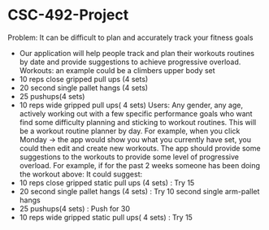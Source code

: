 # CSC-492-Project
Problem: It can be difficult to plan and accurately track your fitness goals
-	Our application will help people track and plan their workouts routines by date and provide suggestions to achieve progressive overload.
Workouts: an example could be a climbers upper body set
-	10 reps close gripped pull ups (4 sets)
-	20 second single pallet hangs (4 sets)
-	25 pushups(4 sets)
-	10 reps wide gripped pull ups( 4 sets)
Users: Any gender, any age, actively working out with a few specific performance goals who want find some difficulty planning and sticking to workout routines.
This will be a workout routine planner by day. For example, when you click Monday -> the app would show you what you currently have set, you could then edit and create new workouts. 
The app should provide some suggestions to the workouts to provide some level of progressive overload. For example, if for the past 2 weeks someone has been doing  the workout above:
It could suggest:
-	10 reps close gripped static pull ups (4 sets) : Try 15 
-	20 second single pallet hangs (4 sets) : Try 10 second single arm-pallet hangs
-	25 pushups(4 sets) : Push for 30
-	10 reps wide gripped static pull ups( 4 sets) : Try 15
